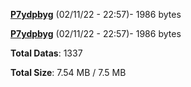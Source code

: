 [**P7ydpbyg**](/data/P7ydpbyg.txt) (02/11/22 - 22:57)- 1986 bytes

[**P7ydpbyg**](/data/P7ydpbyg.txt) (02/11/22 - 22:57)- 1986 bytes

**Total Datas**: 1337

**Total Size**: 7.54 MB / 7.5 MB
